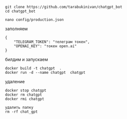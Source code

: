 ```
git clone https://github.com/tarabukinivan/chatgpt_bot
cd chatgpt_bot

nano config/production.json
```
заполняем
```
{
    "TELEGRAM_TOKEN": "телеграм токен",
    "OPENAI_KEY": "токен open.ai"    
}
```

билдим и запускаем
```
docker build -t chatgpt  .
docker run -d --name chatgpt  chatgpt
```


удаление

```
docker stop chatgpt
docker rm chatgpt
docker rmi chatgpt

удалить папку
rm -rf chat_gpt
```

